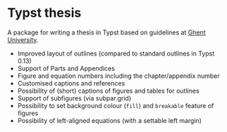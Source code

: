 # Typst thesis

A package for writing a thesis in Typst based on guidelines at [Ghent University](https://www.ugent.be/en).

- Improved layout of outlines (compared to standard outlines in Typst 0.13)
- Support of Parts and Appendices
- Figure and equation numbers including the chapter/appendix number
- Customised captions and references
- Possibility of (short) captions of figures and tables for outlines
- Support of subfigures (via subpar.grid)
- Possibility to set background colour (`fill`) and `breakable` feature of figures
- Possibility of left-aligned equations (with a settable left margin)
